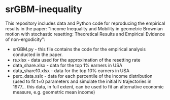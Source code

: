 # srGBM-inequality

This repository includes data and Python code for reproducing the empirical results in the paper: "Income Inequality and Mobility in geometric Brownian motion with stochastic resetting: Theoretical Results and Empirical Evidence of non-ergodicity":

* srGBM.py - this file contains the code for the empirical analysis conducted in the paper.
* rs.xlsx - data used for the approximation of the resetting rate
* data_share.xlsx - data for the top 1% earners in USA
* data_share10.xlsx - data for the top 10% earners in USA
* perc_data.xslx - data for each percentile of the income distribution (used to fit t=0 parameters and simulate the initial N trajectories in 1977... this data, in full extent, can be used to fit an alternative economic measure, e.g. geometric mean income)
